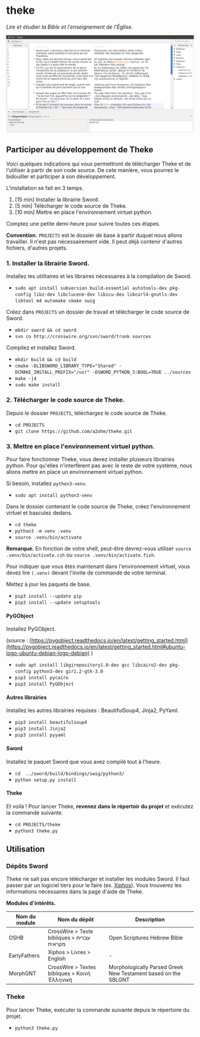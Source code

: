 # theke
*Lire et étudier la Bible et l'enseignement de l'Église.*

![screenshot](assets/img/screenshots/theke_v0.2.png)

## Participer au développement de Theke

Voici quelques indications qui vous permettront de télécharger Theke et de l'utiliser à partir de son code source. De cete manière, vous pourrez le bidouiller et participer à son développement.

L'installation se fait en 3 temps.

1. [15 min] Installer la librairie Sword.
2. [5 min] Télécharger le code source de Theke.
3. [10 min] Mettre en place l'environnement virtuel python.

Comptez une petite demi-heure pour suivre toutes ces étapes.

**Convention.** `PROJECTS` est le dossier de base à partir duquel nous allons travailler. Il n'est pas nécessairement vide. Il peut déjà contenir d'autres fichiers, d'autres projets.

### 1. Installer la librairie Sword.

Installez les utilitaires et les libraires nécessaires à la compilation de Sword.

* `sudo apt install subversion build-essential autotools-dev pkg-config libz-dev libclucene-dev libicu-dev libcurl4-gnutls-dev libtool m4 automake cmake swig`

Créez dans `PROJECTS` un dossier de travail et télécharger le code source de Sword.

* `mkdir sword && cd sword`
* `svn co http://crosswire.org/svn/sword/trunk sources`

Compilez et installez Sword.

* `mkdir build && cd build`
* `cmake -DLIBSWORD_LIBRARY_TYPE="Shared" -DCMAKE_INSTALL_PREFIX="/usr" -DSWORD_PYTHON_3:BOOL=TRUE ../sources`
* `make -j4`
* `sudo make install`

### 2. Télécharger le code source de Theke.

Depuis le dossier `PROJECTS`, téléchargez le code source de Theke.

* `cd PROJECTS`
* `git clone https://github.com/a2ohm/theke.git`

### 3. Mettre en place l'environnement virtuel python.

Pour faire fonctionner Theke, vous devez installer plusieurs librairies python. Pour qu'elles n'interfèrent pas avec le reste de votre système, nous allons mettre en place un environnement virtuel python.

Si besoin, installez `python3-venv`.

* `sudo apt install python3-venv`

Dans le dossier contenant le code source de Theke, créez l'environnement virtuel et basculez dedans.

* `cd theke`
* `python3 -m venv .venv`
* `source .venv/bin/activate`

**Remarque.** En fonction de votre shell, peut-être devrez-vous utiliser `source .venv/bin/activate.csh` ou `source .venv/bin/activate.fish`.

Pour indiquer que vous êtes maintenant dans l'environnement virtuel, vous devez lire `(.venv)` devant l'invite de commande de votre terminal.

Mettez à jour les paquets de base.

* `pip3 install --update pip`
* `pip3 install --update setuptools`

#### PyGObject

Installez PyGObject.

(source : [https://pygobject.readthedocs.io/en/latest/getting_started.html](https://pygobject.readthedocs.io/en/latest/getting_started.html#ubuntu-logo-ubuntu-debian-logo-debian) )

* `sudo apt install libgirepository1.0-dev gcc libcairo2-dev pkg-config python3-dev gir1.2-gtk-3.0 `
* `pip3 install pycairo`
* `pip3 install PyGObject`

#### Autres librairies

Installez les autres librairies requises : BeautifulSoup4, Jinja2, PyYaml.

* `pip3 install beautifulsoup4`
* `pip3 install Jinja2`
* `pip3 install pyyaml`

#### Sword

Installez le paquet Sword que vous avez compilé tout à l'heure.

* `cd  ../sword/build/bindings/swig/python3/`
* `python setup.py install`

#### Theke
Et voilà ! Pour lancer Theke, **revenez dans le répertoir du projet** et exécutez la commande suivante.

* `cd PROJECTS/theke`
* `python3 theke.py`

## Utilisation

### Dépôts Sword

Theke ne sait pas encore télécharger et installer les modules Sword. Il faut passer par un logiciel tiers pour le faire (ex. [Xiphos](https://xiphos.org/)). Vous trouverez les informations nécessaires dans la page d'aide de Theke.

**Modules d'intérêts.**

Nom du module | Nom du dépôt | Description
------------- | ------------ | -----------
OSHB | CrossWire > Texte bibliques > ﬠברית מקראית | Open Scriptures Hebrew Bible
EarlyFathers | Xiphos > Livres > English | -
MorphGNT | CrossWire > Textes bibliques > Κοινὴ Ἑλληνική | Morphologically Parsed Greek New Testament based on the SBLGNT

### Theke

Pour lancer Theke, exécuter la commande suivante depuis le répertoire du projet.

* `python3 theke.py`